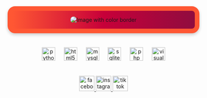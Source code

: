 <div align="center" style="border: 12px solid #FF5733; padding: 15px; border-radius: 20px; background: linear-gradient(to right, #FF5733, #C70039, #900C3F); box-shadow: 0 4px 8px rgba(0, 0, 0, 0.2);">
  <img src="https://universidadsideralcarrion.com/storage/img/Usc/Certificados/Certificado.png" alt="Image with color border" style="border-radius: 10px; max-width: 100%; height: auto;" />
</div>

<br>

<!-- Tech Stack Icons -->
<div align="center" style="margin-top: 20px;">
  <img src="https://cdn.jsdelivr.net/gh/devicons/devicon/icons/python/python-original.svg" height="35" alt="python logo" />
  <img width="15" />
  <img src="https://cdn.jsdelivr.net/gh/devicons/devicon/icons/html5/html5-original.svg" height="35" alt="html5 logo" />
  <img width="15" />
  <img src="https://cdn.jsdelivr.net/gh/devicons/devicon/icons/mysql/mysql-original-wordmark.svg" height="35" alt="mysql logo" />
  <img width="15" />
  <img src="https://cdn.jsdelivr.net/gh/devicons/devicon/icons/sqlite/sqlite-original.svg" height="35" alt="sqlite logo" />
  <img width="15" />
  <img src="https://cdn.jsdelivr.net/gh/devicons/devicon/icons/php/php-original.svg" height="35" alt="php logo" />
  <img width="15" />
  <img src="https://cdn.jsdelivr.net/gh/devicons/devicon/icons/vscode/vscode-original.svg" height="35" alt="visual studio code logo" />
</div>

<br>

<!-- Social Media Links -->
<div align="center" style="margin-top: 20px;">
  <a href="https://www.facebook.com/esthebaxn" target="_blank">
    <img src="https://img.shields.io/static/v1?message=Facebook&logo=facebook&label=&color=1877F2&logoColor=white&labelColor=&style=for-the-badge" height="40" alt="facebook logo" />
  </a>
  <a href="https://www.instagram.com/esthebaxn_/?hl=es" target="_blank">
    <img src="https://img.shields.io/static/v1?message=Instagram&logo=instagram&label=&color=E4405F&logoColor=white&labelColor=&style=for-the-badge" height="40" alt="instagram logo" />
  </a>
  <a href="https://www.tiktok.com/@esthebaxn_0?lang=en" target="_blank">
    <img src="https://img.shields.io/static/v1?message=TikTok&logo=tiktok&label=&color=000000&logoColor=white&labelColor=&style=for-the-badge" height="40" alt="tiktok logo" />
  </a>
</div>
